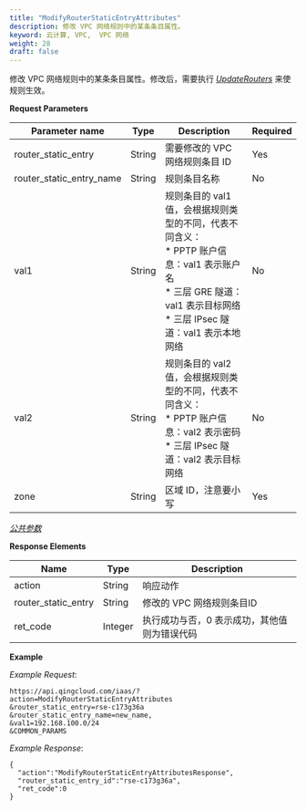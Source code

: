 ```yaml
---
title: "ModifyRouterStaticEntryAttributes"
description: 修改 VPC 网络规则中的某条条目属性。
keyword: 云计算, VPC,  VPC 网络
weight: 28
draft: false
---
```


修改 VPC 网络规则中的某条条目属性。修改后，需要执行 [_UpdateRouters_](../update_routers/) 来使规则生效。

**Request Parameters**

| Parameter name | Type | Description | Required |
| --- | --- | --- | --- |
| router_static_entry | String | 需要修改的 VPC 网络规则条目 ID | Yes |
| router_static_entry_name | String | 规则条目名称 | No |
| val1 | String | 规则条目的 val1 值，会根据规则类型的不同，代表不同含义：<br/>*   PPTP 账户信息：val1 表示账户名<br/>*   三层 GRE 隧道：val1 表示目标网络<br/>*   三层 IPsec 隧道：val1 表示本地网络 | No |
| val2 | String | 规则条目的 val2 值，会根据规则类型的不同，代表不同含义：<br/>*   PPTP 账户信息：val2 表示密码<br/>*   三层 IPsec 隧道：val2 表示目标网络 | No |
| zone | String | 区域 ID，注意要小写 | Yes |

[_公共参数_](../../get_api/parameters/)

**Response Elements**

| Name | Type | Description |
| --- | --- | --- |
| action | String | 响应动作 |
| router_static_entry | String | 修改的 VPC 网络规则条目ID |
| ret_code | Integer | 执行成功与否，0 表示成功，其他值则为错误代码 |

**Example**

_Example Request_:

```
https://api.qingcloud.com/iaas/?action=ModifyRouterStaticEntryAttributes
&router_static_entry=rse-c173g36a
&router_static_entry_name=new_name,
&val1=192.168.100.0/24
&COMMON_PARAMS
```

_Example Response_:

```
{
  "action":"ModifyRouterStaticEntryAttributesResponse",
  "router_static_entry_id":"rse-c173g36a",
  "ret_code":0
}
```
